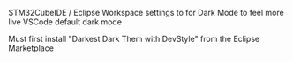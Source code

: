 STM32CubeIDE / Eclipse Workspace settings to for Dark Mode to feel more live VSCode default dark mode

Must first install "Darkest Dark Them with DevStyle" from the Eclipse Marketplace
